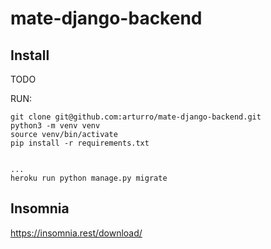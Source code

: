 # mate-django-backend

## Install

TODO

RUN:

```shell
git clone git@github.com:arturro/mate-django-backend.git
python3 -m venv venv
source venv/bin/activate
pip install -r requirements.txt


...
heroku run python manage.py migrate
```

## Insomnia

https://insomnia.rest/download/
